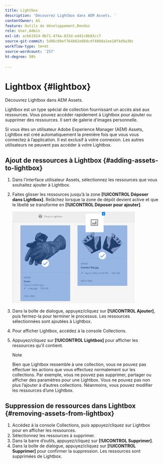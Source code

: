 ```yaml
---
title: Lightbox
description: 'Découvrez Lightbox dans AEM Assets. '
contentOwner: AG
feature: Outils de développement,Rendus
role: User,Admin
exl-id: acb61924-9b71-474a-833d-e441c0b83cc7
source-git-commit: 5d96c09ef764b02e08dcdf480da1ee18f4d9a30c
workflow-type: tm+mt
source-wordcount: '257'
ht-degree: 98%

---
```


# Lightbox {#lightbox}

Découvrez Lightbox dans AEM Assets. 

Lightbox est un type spécial de collection fournissant un accès aisé aux ressources. Vous pouvez accéder rapidement à Lightbox pour ajouter ou supprimer des ressources. Il sert de galerie d’images personnelle.

Si vous êtes un utilisateur Adobe Experience Manager (AEM) Assets, Lightbox est créé automatiquement la première fois que vous vous connectez à l’application. Il est exclusif à votre connexion. Les autres utilisateurs ne peuvent pas accéder à votre Lightbox.

## Ajout de ressources à Lightbox {#adding-assets-to-lightbox}

1. Dans l’interface utilisateur Assets, sélectionnez les ressources que vous souhaitez ajouter à Lightbox.
1. Faites glisser les ressources jusqu’à la zone **[!UICONTROL Déposer dans Lightbox]**. Relâchez lorsque la zone de dépôt devient active et que le libellé se transforme en **[!UICONTROL Déposer pour ajouter]**.

   ![add_to_lightbox](assets/add_to_lightbox.png)

1. Dans la boîte de dialogue, appuyez/cliquez sur **[!UICONTROL Ajouter]**, puis fermez-la pour terminer le processus. Les ressources sélectionnées sont ajoutées à Lightbox.
1. Pour afficher Lightbox, accédez à la console Collections.
1. Appuyez/cliquez sur **[!UICONTROL Lightbox]** pour afficher les ressources qu’il contient.

   >[!NOTE]
   >
   >Bien que Lightbox ressemble à une collection, vous ne pouvez pas effectuer les actions que vous effectuez normalement sur les collections. Par exemple, vous ne pouvez pas supprimer, partager ou afficher des paramètres pour une Lightbox. Vous ne pouvez pas non plus l’ajouter à d’autres collections. Néanmoins, vous pouvez modifier les ressources d’une Lightbox.

## Suppression de ressources dans Lightbox {#removing-assets-from-lightbox}

1. Accédez à la console Collections, puis appuyez/cliquez sur Lightbox pour en afficher les ressources.
1. Sélectionnez les ressources à supprimer.
1. Dans la barre d’outils, appuyez/cliquez sur **[!UICONTROL Supprimer]**.
1. Dans la boîte de dialogue, appuyez/cliquez sur **[!UICONTROL Supprimer]** pour confirmer la suppression. Les ressources sont supprimées de Lightbox.
